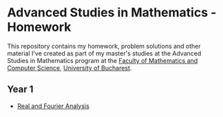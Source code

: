 # Advanced Studies in Mathematics - Homework

This repository contains my homework, problem solutions and other material I've created as part of my master's studies at the Advanced Studies in Mathematics program at the [Faculty of Mathematics and Computer Science](https://fmi.unibuc.ro/), [University of Bucharest](https://unibuc.ro/).

## Year 1

- [Real and Fourier Analysis](year-1/fourier)
